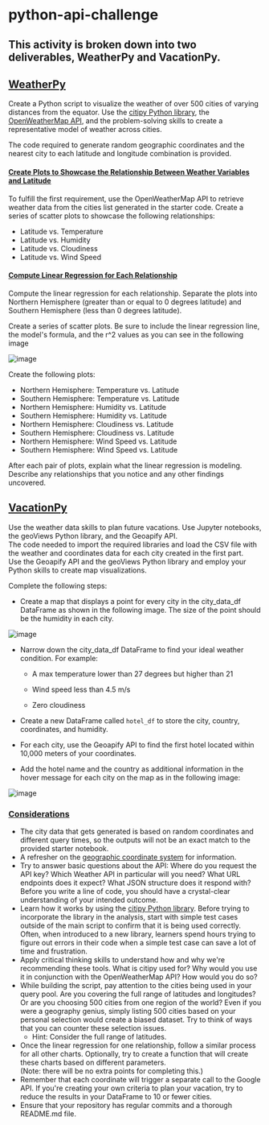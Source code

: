 # python-api-challenge
This activity is broken down into two deliverables, WeatherPy and VacationPy.
---------------------------------------------------------------------------
## <ins>WeatherPy</ins>
Create a Python script to visualize the weather of over 500 cities of varying distances from the equator. Use the [citipy Python library](https://pypi.org/project/citipy/), the [OpenWeatherMap API](https://openweathermap.org/api), and the problem-solving skills to create a representative model of weather across cities.

The code required to generate random geographic coordinates and the nearest city to each latitude and longitude combination is provided.

#### <ins>Create Plots to Showcase the Relationship Between Weather Variables and Latitude</ins>
To fulfill the first requirement, use the OpenWeatherMap API to retrieve weather data from the cities list generated in the starter code. Create a series of scatter plots to showcase the following relationships:

- Latitude vs. Temperature</br>
- Latitude vs. Humidity</br>
- Latitude vs. Cloudiness</br>
- Latitude vs. Wind Speed</br>

#### <ins>Compute Linear Regression for Each Relationship</ins>
Compute the linear regression for each relationship. Separate the plots into Northern Hemisphere (greater than or equal to 0 degrees latitude) and Southern Hemisphere (less than 0 degrees latitude).

Create a series of scatter plots. Be sure to include the linear regression line, the model's formula, and the r^2 values as you can see in the following image

![image](https://github.com/user-attachments/assets/b3b765c7-8893-4baa-90d6-a108b373eefa)

Create the following plots:

- Northern Hemisphere: Temperature vs. Latitude</br>
- Southern Hemisphere: Temperature vs. Latitude</br>
- Northern Hemisphere: Humidity vs. Latitude</br>
- Southern Hemisphere: Humidity vs. Latitude</br>
- Northern Hemisphere: Cloudiness vs. Latitude</br>
- Southern Hemisphere: Cloudiness vs. Latitude</br>
- Northern Hemisphere: Wind Speed vs. Latitude</br>
- Southern Hemisphere: Wind Speed vs. Latitude</br>

After each pair of plots, explain what the linear regression is modeling. Describe any relationships that you notice and any other findings uncovered.

## <ins>VacationPy</ins>
Use the weather data skills to plan future vacations. Use Jupyter notebooks, the geoViews Python library, and the Geoapify API.</br>
The code needed to import the required libraries and load the CSV file with the weather and coordinates data for each city created in the first part.</br>
Use the Geoapify API and the geoViews Python library and employ your Python skills to create map visualizations.</br>

Complete the following steps:

- Create a map that displays a point for every city in the city_data_df DataFrame as shown in the following image. The size of the point should be the humidity in each city.

![image](https://github.com/user-attachments/assets/cf04deff-4878-4400-be00-4f50f3ba375c)

- Narrow down the city_data_df DataFrame to find your ideal weather condition. For example:

  - A max temperature lower than 27 degrees but higher than 21

  - Wind speed less than 4.5 m/s

  - Zero cloudiness

- Create a new DataFrame called ```hotel_df``` to store the city, country, coordinates, and humidity.

- For each city, use the Geoapify API to find the first hotel located within 10,000 meters of your coordinates.

- Add the hotel name and the country as additional information in the hover message for each city on the map as in the following image:

![image](https://github.com/user-attachments/assets/d621eddb-6204-4823-8356-2fbc2959defe)

### <ins>Considerations</ins>
- The city data that gets generated is based on random coordinates and different query times, so the outputs will not be an exact match to the provided starter notebook.</br>
- A refresher on the [geographic coordinate system](https://desktop.arcgis.com/en/arcmap/10.3/guide-books/map-projections/about-geographic-coordinate-systems.htm) for information.</br>
- Try to answer basic questions about the API: Where do you request the API key? Which Weather API in particular will you need? What URL endpoints does it expect? What JSON structure does it respond with? Before you write a line of code, you should have a crystal-clear understanding of your intended outcome.</br>
- Learn how it works by using the [citipy Python library](https://pypi.org/project/citipy/). Before trying to incorporate the library in the analysis, start with simple test cases outside of the main script to confirm that it is being used correctly. Often, when introduced to a new library, learners spend hours trying to figure out errors in their code when a simple test case can save a lot of time and frustration.</br>
- Apply critical thinking skills to understand how and why we're recommending these tools. What is citipy used for? Why would you use it in conjunction with the OpenWeatherMap API? How would you do so?</br>
- While building the script, pay attention to the cities being used in your query pool. Are you covering the full range of latitudes and longitudes? Or are you choosing 500 cities from one region of the world? Even if you were a geography genius, simply listing 500 cities based on your personal selection would create a biased dataset. Try to think of ways that you can counter these selection issues.</br>
  - Hint: Consider the full range of latitudes.</br>
- Once the linear regression for one relationship, follow a similar process for all other charts. Optionally, try to create a function that will create these charts based on different parameters.</br>
   (Note: there will be no extra points for completing this.)</br>
- Remember that each coordinate will trigger a separate call to the Google API. If you're creating your own criteria to plan your vacation, try to reduce the results in your DataFrame to 10 or fewer cities.</br>
- Ensure that your repository has regular commits and a thorough README.md file.</br>
